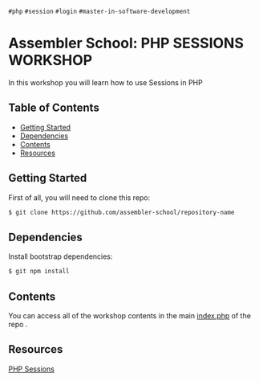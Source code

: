 `#php` `#session` `#login` `#master-in-software-development`

# Assembler School: PHP SESSIONS WORKSHOP <!-- omit in toc -->

In this workshop you will learn how to use Sessions in PHP

## Table of Contents <!-- omit in toc -->

- [Getting Started](#getting-started)
- [Dependencies](#dependencies)
- [Contents](#contents)
- [Resources](#resources)

## Getting Started

First of all, you will need to clone this repo:

```bash
$ git clone https://github.com/assembler-school/repository-name
```
## Dependencies
Install bootstrap dependencies:

```bash
$ git npm install
```
## Contents
You can access all of the workshop contents in the main [index.php](./index.php) of the repo .
## Resources

[PHP Sessions](https://www.php.net/manual/es/reserved.variables.session.php)
